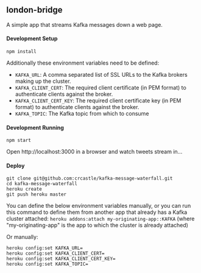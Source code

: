## london-bridge

A simple app that streams Kafka messages down a web page.

#### Development Setup
```shell
npm install
```
Additionally these environment variables need to be defined:

- `KAFKA_URL`: A comma separated list of SSL URLs to the Kafka brokers making up the cluster.
- `KAFKA_CLIENT_CERT`: The required client certificate (in PEM format) to authenticate clients against the broker.
- `KAFKA_CLIENT_CERT_KEY`: The required client certificate key (in PEM format) to authenticate clients against the broker.
- `KAFKA_TOPIC`: The Kafka topic from which to consume

#### Development Running
```shell
npm start
```
Open http://localhost:3000 in a browser and watch tweets stream in...

#### Deploy
```shell
git clone git@github.com:crcastle/kafka-message-waterfall.git
cd kafka-message-waterfall
heroku create
git push heroku master
```
You can define the below environment variables manually, or you can run this command to define them from another app that already has a Kafka cluster attached: `heroku addons:attach my-originating-app::KAFKA` (where "my-originating-app" is the app to which the cluster is already attached)

Or manually:
```
heroku config:set KAFKA_URL=
heroku config:set KAFKA_CLIENT_CERT=
heroku config:set KAFKA_CLIENT_CERT_KEY=
heroku config:set KAFKA_TOPIC=
```
